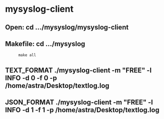 # mysyslog-client

## Open: cd .../mysyslog/mysyslog-client
## Makefile: cd .../mysyslog
          make all
## TEXT_FORMAT ./mysyslog-client -m "FREE" -l INFO -d 0 -f 0 -p /home/astra/Desktop/textlog.log
## JSON_FORMAT ./mysyslog-client -m "FREE" -l INFO -d 1 -f 1 -p /home/astra/Desktop/textlog.log
